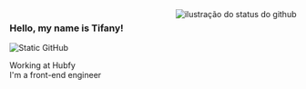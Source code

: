 <img align='right' src="https://github-readme-stats.vercel.app/api?username=pinuya&show_icons=true&title_color=b7acd0&text_color=b7acd0&icon_color=b7acd0&bg_color=070705&cache_seconds=2300" alt="ilustração do status do github">

### Hello, my name is Tifany!

<img src="https://img.shields.io/static/v1?label=Overview&message=Tifany&color=b7acd0&style=for-the-badge&logo=GitHub" alt="Static GitHub">

<p> Working at Hubfy<br/> I'm a front-end engineer </p>
